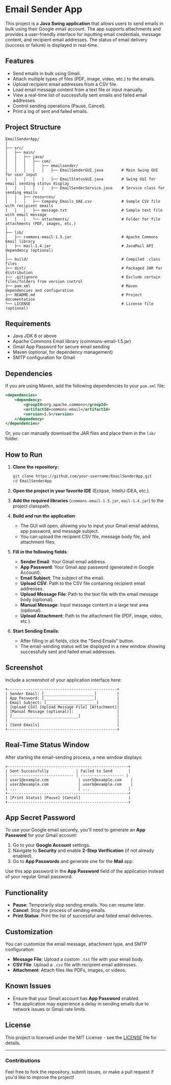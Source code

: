 # **Email Sender App**

This project is a **Java Swing application** that allows users to send emails in bulk using their Google email account. The app supports attachments and provides a user-friendly interface for inputting email credentials, message content, and recipient email addresses. The status of email delivery (success or failure) is displayed in real-time.

## **Features**

- Send emails in bulk using Gmail.
- Attach multiple types of files (PDF, image, video, etc.) to the emails.
- Upload recipient email addresses from a CSV file.
- Load email message content from a text file or input manually.
- View a real-time list of successfully sent emails and failed email addresses.
- Control sending operations (Pause, Cancel).
- Print a log of sent and failed emails.

## **Project Structure**

```
EmailSenderApp/
│
├── src/
│   ├── main/
│   │   ├── java/
│   │   │   ├── com/
│   │   │   │   ├── emailsender/
│   │   │   │   │   ├── EmailSenderGUI.java        # Main Swing GUI for user input
│   │   │   │   │   ├── EmailStatusGUI.java        # Swing GUI for email sending status display
│   │   │   │   │   ├── EmailSenderService.java    # Service class for sending emails
│   │   ├── resources/
│   │   │   ├── Company_Emails_UAE.csv             # Sample CSV file with recipient emails
│   │   │   ├── message.txt                        # Sample text file with email message
│   │   │   └── attachments/                       # Folder for file attachments (PDF, images, etc.)
│
├── lib/
│   ├── commons-email-1.5.jar                      # Apache Commons Email library
│   ├── mail-1.4.jar                               # JavaMail API dependency (optional)
│
├── build/                                         # Compiled .class files
├── dist/                                          # Packaged JAR for distribution
├── .gitignore                                     # Exclude certain files/folders from version control
├── pom.xml                                        # Maven dependencies and configuration
├── README.md                                      # Project documentation
└── LICENSE                                        # License file (optional)
```

## **Requirements**

- Java JDK 8 or above
- Apache Commons Email library (commons-email-1.5.jar)
- Gmail App Password for secure email sending
- Maven (optional, for dependency management)
- SMTP configuration for Gmail

## **Dependencies**

If you are using Maven, add the following dependencies to your `pom.xml` file:

```xml
<dependencies>
    <dependency>
        <groupId>org.apache.commons</groupId>
        <artifactId>commons-email</artifactId>
        <version>1.5</version>
    </dependency>
</dependencies>
```

Or, you can manually download the JAR files and place them in the `lib/` folder.

## **How to Run**

1. **Clone the repository:**

   ```bash
   git clone https://github.com/your-username/EmailSenderApp.git
   cd EmailSenderApp
   ```

2. **Open the project in your favorite IDE** (Eclipse, IntelliJ IDEA, etc.).

3. **Add the required libraries** (`commons-email-1.5.jar`, `mail-1.4.jar`) to the project classpath.

4. **Build and run the application**:
   - The GUI will open, allowing you to input your Gmail email address, app password, and message subject.
   - You can upload the recipient CSV file, message body file, and attachment files.

5. **Fill in the following fields**:
   - **Sender Email**: Your Gmail email address.
   - **App Password**: Your Gmail app password (generated in Google Account).
   - **Email Subject**: The subject of the email.
   - **Upload CSV**: Path to the CSV file containing recipient email addresses.
   - **Upload Message File**: Path to the text file with the email message body (optional).
   - **Manual Message**: Input message content in a large text area (optional).
   - **Upload Attachment**: Path to the attachment file (PDF, image, video, etc.).

6. **Start Sending Emails**:
   - After filling in all fields, click the "Send Emails" button.
   - The email-sending status will be displayed in a new window showing successfully sent and failed email addresses.

## **Screenshot**

Include a screenshot of your application interface here:

```
+------------------------------------------------+
| Sender Email: [______________________]         |
| App Password: [______________________]         |
| Email Subject: [______________________]        |
| [Upload CSV] [Upload Message File] [Attachment]|
| [Manual Message (optional)]:                   |
| [_____________________________]                |
|                                                |
| [Send Emails]                                  |
+------------------------------------------------+
```

## **Real-Time Status Window**

After starting the email-sending process, a new window displays:

```
+-----------------------------------------------------+
| Sent Successfully            | Failed to Send       |
| ---------------------------- | ------------------- |
| user1@example.com             | user5@example.com    |
| user2@example.com             | user6@example.com    |
| ...                           | ...                 |
+-----------------------------------------------------+
| [Print Status] [Pause] [Cancel]                     |
+-----------------------------------------------------+
```

## **App Secret Password**

To use your Google email securely, you'll need to generate an **App Password** for your Gmail account:
1. Go to your **Google Account** settings.
2. Navigate to **Security** and enable **2-Step Verification** (if not already enabled).
3. Go to **App Passwords** and generate one for the **Mail** app.

Use this app password in the **App Password** field of the application instead of your regular Gmail password.

## **Functionality**

- **Pause**: Temporarily stop sending emails. You can resume later.
- **Cancel**: Stop the process of sending emails.
- **Print Status**: Print the list of successful and failed email deliveries.

## **Customization**

You can customize the email message, attachment type, and SMTP configuration:
- **Message File**: Upload a custom `.txt` file with your email body.
- **CSV File**: Upload a `.csv` file with recipient email addresses.
- **Attachment**: Attach files like PDFs, images, or videos.

## **Known Issues**

- Ensure that your Gmail account has **App Password** enabled.
- The application may experience a delay in sending emails due to network issues or Gmail rate limits.

## **License**

This project is licensed under the MIT License - see the [LICENSE](LICENSE) file for details.

---

### **Contributions**

Feel free to fork the repository, submit issues, or make a pull request if you'd like to improve the project!

